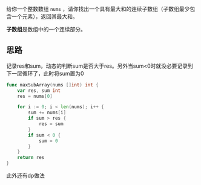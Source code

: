 给你一个整数数组 `nums` ，请你找出一个具有最大和的连续子数组（子数组最少包含一个元素），返回其最大和。

**子数组**是数组中的一个连续部分。

## 思路
记录res和sum，动态的判断sum是否大于res。另外当sum<0时就没必要记录到下一层循环了，此时将sum置为0

```go
func maxSubArray(nums []int) int {
	var res, sum int
	res = nums[0]

	for i := 0; i < len(nums); i++ {
		sum += nums[i]
		if sum > res {
			res = sum
		}
		if sum < 0 {
			sum = 0
		}
	}
	return res
}
```

此外还有dp做法
